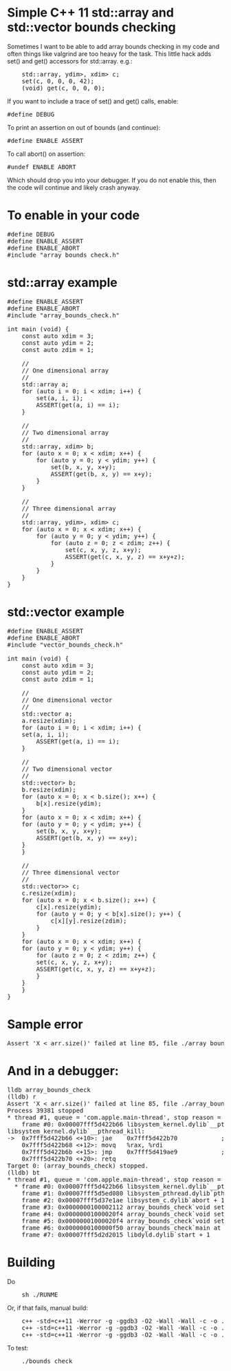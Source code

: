Simple C++ 11 std::array and std::vector bounds checking
========================================================

Sometimes I want to be able to add array bounds checking in my code and often
things like valgrind are too heavy for the task. This little hack adds set()
and get() accessors for std::array. e.g.:

<pre>
    std::array<std::array<std::array<int, zdim>, ydim>, xdim> c;
    set(c, 0, 0, 0, 42);
    (void) get(c, 0, 0, 0);
</pre>

If you want to include a trace of set() and get() calls, enable:
<pre>
#define DEBUG
</pre>

To print an assertion on out of bounds (and continue):
<pre>
#define ENABLE_ASSERT
</pre>

To call abort() on assertion:
<pre>
#undef ENABLE_ABORT
</pre>

Which should drop you into your debugger. If you do not enable this, then
the code will continue and likely crash anyway.

To enable in your code
======================

<pre>
#define DEBUG
#define ENABLE_ASSERT
#define ENABLE_ABORT
#include "array_bounds_check.h"
</pre>

std::array example
==================

<pre>
#define ENABLE_ASSERT
#define ENABLE_ABORT
#include "array_bounds_check.h"

int main (void) {
    const auto xdim = 3;
    const auto ydim = 2;
    const auto zdim = 1;

    //
    // One dimensional array
    //
    std::array<int, xdim> a;
    for (auto i = 0; i < xdim; i++) {
        set(a, i, i);
        ASSERT(get(a, i) == i);
    }

    //
    // Two dimensional array
    //
    std::array<std::array<int, ydim>, xdim> b;
    for (auto x = 0; x < xdim; x++) {
        for (auto y = 0; y < ydim; y++) {
            set(b, x, y, x+y);
            ASSERT(get(b, x, y) == x+y);
        }
    }

    //
    // Three dimensional array
    //
    std::array<std::array<std::array<int, zdim>, ydim>, xdim> c;
    for (auto x = 0; x < xdim; x++) {
        for (auto y = 0; y < ydim; y++) {
            for (auto z = 0; z < zdim; z++) {
                set(c, x, y, z, x+y);
                ASSERT(get(c, x, y, z) == x+y+z);
            }
        }
    }
}
</pre>

std::vector example
===================

<pre>
#define ENABLE_ASSERT
#define ENABLE_ABORT
#include "vector_bounds_check.h"

int main (void) {
    const auto xdim = 3;
    const auto ydim = 2;
    const auto zdim = 1;

    //
    // One dimensional vector
    //
    std::vector<int> a;
    a.resize(xdim);
    for (auto i = 0; i < xdim; i++) {
	set(a, i, i);
        ASSERT(get(a, i) == i);
    }

    //
    // Two dimensional vector
    //
    std::vector<std::vector<int>> b;
    b.resize(xdim);
    for (auto x = 0; x < b.size(); x++) {
        b[x].resize(ydim);
    }
    for (auto x = 0; x < xdim; x++) {
	for (auto y = 0; y < ydim; y++) {
	    set(b, x, y, x+y);
	    ASSERT(get(b, x, y) == x+y);
	}
    }

    //
    // Three dimensional vector
    //
    std::vector<std::vector<std::vector<int>>> c;
    c.resize(xdim);
    for (auto x = 0; x < b.size(); x++) {
        c[x].resize(ydim);
        for (auto y = 0; y < b[x].size(); y++) {
            c[x][y].resize(zdim);
        }
    }
    for (auto x = 0; x < xdim; x++) {
	for (auto y = 0; y < ydim; y++) {
	    for (auto z = 0; z < zdim; z++) {
		set(c, x, y, z, x+y);
		ASSERT(get(c, x, y, z) == x+y+z);
	    }
	}
    }
}
</pre>

Sample error
============

<pre>
Assert 'X < arr.size()' failed at line 85, file ./array_bounds_check.h, function set()
</pre>

And in a debugger:
==================

<pre>
lldb array_bounds_check
(lldb) r
Assert 'X < arr.size()' failed at line 85, file ./array_bounds_check.h, function set()
Process 39381 stopped
* thread #1, queue = 'com.apple.main-thread', stop reason = signal SIGABRT
    frame #0: 0x00007fff5d422b66 libsystem_kernel.dylib`__pthread_kill + 10
libsystem_kernel.dylib`__pthread_kill:
->  0x7fff5d422b66 <+10>: jae    0x7fff5d422b70            ; <+20>
    0x7fff5d422b68 <+12>: movq   %rax, %rdi
    0x7fff5d422b6b <+15>: jmp    0x7fff5d419ae9            ; cerror_nocancel
    0x7fff5d422b70 <+20>: retq
Target 0: (array_bounds_check) stopped.
(lldb) bt
* thread #1, queue = 'com.apple.main-thread', stop reason = signal SIGABRT
  * frame #0: 0x00007fff5d422b66 libsystem_kernel.dylib`__pthread_kill + 10
    frame #1: 0x00007fff5d5ed080 libsystem_pthread.dylib`pthread_kill + 333
    frame #2: 0x00007fff5d37e1ae libsystem_c.dylib`abort + 127
    frame #3: 0x0000000100002112 array_bounds_check`void set<int, 3ul, 2ul, 1ul>(std::__1::array<std::__1::array<std::__1::array<int, 1ul>, 2ul>, 3ul>&, unsigned long, unsigned long, unsigned long, int) [inlined] std::__1::basic_ostream<char, std::__1::char_traits<char> >& std::__1::endl<char, std::__1::char_traits<char> >(__os=<unavailable>) at ostream:1002
    frame #4: 0x00000001000020f4 array_bounds_check`void set<int, 3ul, 2ul, 1ul>(std::__1::array<std::__1::array<std::__1::array<int, 1ul>, 2ul>, 3ul>&, unsigned long, unsigned long, unsigned long, int) [inlined] std::__1::basic_ostream<char, std::__1::char_traits<char> >::operator<<(this=<unavailable>)(std::__1::basic_ostream<char, std::__1::char_traits<char> >&)) at ostream:195
    frame #5: 0x00000001000020f4 array_bounds_check`void set<int, 3ul, 2ul, 1ul>(arr=0x00007ffeefbfeac8, X=3, Y=1, Z=0, v=42) at array_bounds_check.h:85
    frame #6: 0x0000000100000f50 array_bounds_check`main at array_bounds_check.cpp:43
    frame #7: 0x00007fff5d2d2015 libdyld.dylib`start + 1
</pre>

Building
========

Do

<pre>
    sh ./RUNME
</pre>

Or, if that fails, manual build:

<pre>
    c++ -std=c++11 -Werror -g -ggdb3 -O2 -Wall -Wall -c -o .o/main.o main.cpp
    c++ -std=c++11 -Werror -g -ggdb3 -O2 -Wall -Wall -c -o .o/array_bounds_check.o array_bounds_check.cpp
    c++ -std=c++11 -Werror -g -ggdb3 -O2 -Wall -Wall -c -o .o/vector_bounds_check.o vector_bounds_check.cpp
</pre>

To test:

<pre>
    ./bounds_check
</pre>

